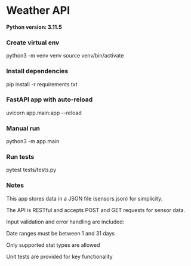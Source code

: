 # Weather API

**Python version: 3.11.5**

### Create virtual env
python3 -m venv venv
source venv/bin/activate

### Install dependencies
pip install -r requirements.txt


### FastAPI app with auto-reload
uvicorn app.main:app --reload

### Manual run
python3 -m app.main


### Run tests
pytest tests/tests.py



### Notes

This app stores data in a JSON file (sensors.json) for simplicity.

The API is RESTful and accepts POST and GET requests for sensor data.

Input validation and error handling are included:

Date ranges must be between 1 and 31 days

Only supported stat types are allowed

Unit tests are provided for key functionality